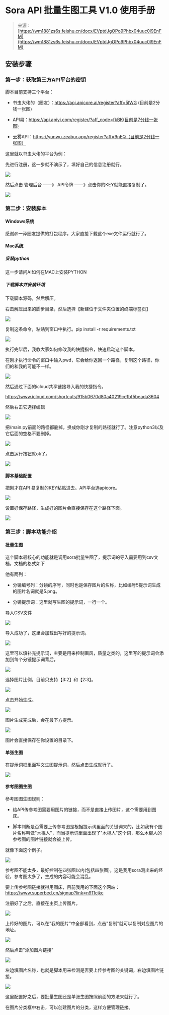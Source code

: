 # Sora API 批量生图工具 V1.0 使用手册

> 来源：[https://wm1881zs6s.feishu.cn/docx/EVptdJgOPo9Phbx04uuc0l9EnFM](https://wm1881zs6s.feishu.cn/docx/EVptdJgOPo9Phbx04uuc0l9EnFM)

## 安装步骤

### 第一步：获取第三方API平台的密钥

脚本目前支持三个平台：

*   书虫大佬的（圈友）：https://api.apicore.ai/register?aff=5lWG (目前是2分钱一张图)

*   API易：https://api.apiyi.com/register/?aff_code=fkBK(目前是7分钱一张图)

*   云雾API：https://yunwu.zeabur.app/register?aff=9nEQ（目前是2分钱一张图）

这里就以书虫大佬的平台为例：

先进行注册，这一步就不演示了，填好自己的信息注册就行。

![](img/742902e2c4cd1841bac92529a366163c.png)

然后点击 管理后台 ——》 API令牌 ——》点击你的KEY就能直接复制了。

![](img/f5e95e86f7b16cbbd60ed6744f38d306.png)

### 第二步：安装脚本

#### Windows系统

感谢@一泽圈友提供的打包程序，大家直接下载这个exe文件运行就行了。

#### Mac系统

##### 安装python

这一步请问AI如何在MAC上安装PYTHON

##### 下载脚本并安装环境

下载脚本源码，然后解压。

右击解压出来的脚步目录，然后选择【新建位于文件夹位置的终端标签页】

![](img/0f1623767cfcb125f3736df4009fa956.png)

复制这条命令，粘贴到窗口中执行。pip install -r requirements.txt

![](img/b3786c6b63caa7053f76b6fcf100dddc.png)

执行完毕后，我教大家如何修改我的快捷指令，快速启动这个脚本。

在刚才执行命令的窗口中输入pwd，它会给你返回一个路径，复制这个路径，你们的和我的可能不一样。

![](img/fcea0e8cbb5bf8d3bb290d098af8627c.png)

然后通过下面的icloud共享链接导入我的快捷指令。

https://www.icloud.com/shortcuts/915b0670d80a40219ce1bf5beada3604

然后右击它选择编辑

![](img/da6ebd3b8b0a1db29cb0bd19f71bf258.png)

把/main.py前面的路径都删掉，换成你刚才复制的路径就行了。注意python3以及它后面的空格不要删掉。

![](img/71ea1ac00faa56f765b9bb88b38c07f0.png)

点击运行按钮就ok了。

![](img/43a86cc51bc602d757e749c9388f61ce.png)

#### 脚本基础配置

把刚才在API 易复制的KEY粘贴进去。API平台选apicore。

![](img/3e15c3d1b73dbf4aec58d6ea4c881119.png)

设置好保存路径，生成好的图片会直接保存在这个路径下面。

![](img/d24a1071cedd66c26d545b95a7b2bc57.png)

### 第三步：脚本功能介绍

#### 批量生图

这个脚本最核心的功能就是调用sora批量生图了，提示词的导入需要用到csv文档，文档的格式如下

他有两列：

*   分镜编号列：分镜的序号，同时也是保存图片的名称，比如编号5提示词生成的图片名词就是5.png。

*   分镜提示词：这里就写生图的提示词，一行一个。

导入CSV文件

![](img/59272f197767b0b080e852f88235a5ce.png)

导入成功了，这里会加载出写好的提示词。

![](img/1103798320b7c48ab55e70afd88db35c.png)

这里可以填补充提示词，主要是用来控制画风，质量之类的，这里写的提示词会添加到每个分镜提示词背后，

![](img/1861ae4d40ecb1cb078f282584e502dc.png)

选择图片比例，目前只支持【3:2】和【2:3】。

![](img/854acfaf09ac027ec626892d8326f457.png)

点击开始生成。

![](img/9463e59b7b3c6fa307e0d7f9b2eb8d64.png)

图片生成完成后，会在最下方提示。

![](img/05153899d82e2e8fdc528f860aa466f5.png)

图片会直接保存在你设置的目录下。

#### 单张生图

在提示词框里面写文生图提示词，然后点击生成就行了。

![](img/9833fc6d24819656ecb968cd324e07c7.png)

#### 参考图图生图

参考图图生图规则：

*   给API传参考图需要用图片的链接，而不是直接上传图片，这个需要用到图床。

*   脚本判断是否需要上传参考图是根据提示词里面的关键词来的，比如我有个图片名称叫做"木棍人"，而当提示词里面出现了"木棍人"这个词，那么木棍人的参考图的图片链接就会被上传。

就像下面这个例子。

![](img/67aea9a30c6328185030f01268ad8c0f.png)

参考图不能太多，最好控制在四张图以内(包括四张图)，这是我用sora测出来的经验，参考图太多了，生成的内容可能会混乱。

要上传参考图链接就得用图床，目前我用的下面这个网站：https://www.superbed.cn/signup?link=n911cjkc

注册好了之后，直接在主页上传图片。

![](img/eab5b6709f4c12a398f9e5141363d971.png)

上传好的图片，可以在"我的图片"中全部看到，点击"复制"就可以复制对应图片的地址。

![](img/34bc0789cb738beae07566cc17e1773a.png)

然后点击"添加图片链接"

![](img/4b72ad060275c44b4c787e7c367a4eda.png)

左边填图片名称，也就是脚本用来检测是否要上传参考图的关键词，右边填图片链接。

![](img/74a3bd487bba758821fbc95854e0a839.png)

这里配置好之后，要批量生图还是单张生图按照前面的方法来就行了。

在图片分类框中右击，可以创建图片的分类，这样方便管理链接。